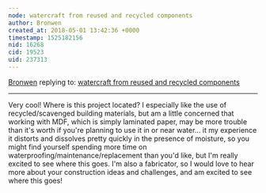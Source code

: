```yaml
---
node: watercraft from reused and recycled components
author: Bronwen
created_at: 2018-05-01 13:42:36 +0000
timestamp: 1525182156
nid: 16268
cid: 19523
uid: 237313
---
```




[Bronwen](../profile/Bronwen) replying to: [watercraft from reused and recycled components](../notes/nikete/04-30-2018/watercraft-from-reused-and-recycled-components)

----
Very cool! Where is this project located? I especially like the use of recycled/scavenged building materials, but am a little concerned that working with MDF, which is simply laminated paper, may be more trouble than it's worth if you're planning to use it in or near water... it my experience it distorts and dissolves pretty quickly in the presence of moisture, so you might find yourself spending more time on waterproofing/maintenance/replacement than you'd like, but I'm really excited to see where this goes. I'm also a fabricator, so I would love to hear more about your construction ideas and challenges, and am excited to see where this goes!